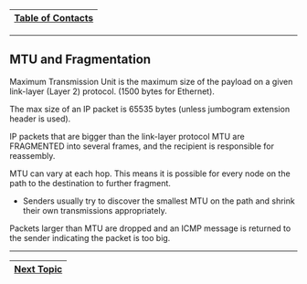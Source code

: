|[Table of Contacts](/00-Table-of-Contents.md)|
|---|

---

## MTU and Fragmentation

Maximum Transmission Unit is the maximum size of the payload on a given link-layer \(Layer 2\) protocol. \(1500 bytes for Ethernet\).

The max size of an IP packet is 65535 bytes \(unless jumbogram extension header is used\).

IP packets that are bigger than the link-layer protocol MTU are FRAGMENTED into several frames, and the recipient is responsible for reassembly.

MTU can vary at each hop. This means it is possible for every node on the path to the destination to further fragment.

* Senders usually try to discover the smallest MTU on the path and shrink  their own transmissions appropriately.

Packets larger than MTU are dropped and an ICMP message is returned to the sender indicating the packet is too big.

---

|[Next Topic](/04-osi-layer-2/broadcast-vs-collision-domains.md)|
|---|
